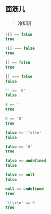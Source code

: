 ## 面筋儿

> #### 冷知识

```javascript
![] == false
true

![] === false
true

[] == false
true

[] === false
false
```

```javascript
'' == '0'
false

0 == '' 
true

0 == '0'
true

false == 'false'
false

false == '0'
true

false == undefined
false

false == null
false

null == undefined
true

'\t\r\n' == 0
true
```

<style>
@import url('static/css/code2.css');
</style>